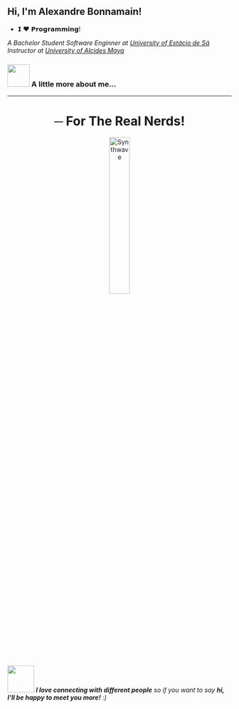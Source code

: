 <h2> Hi, I'm Alexandre Bonnamain!</h2>

- 𝗜 ❤️ 𝗣𝗿𝗼𝗴𝗿𝗮𝗺𝗺𝗶𝗻𝗴!

<p><em>A Bachelor Student Software Enginner at <a href="https://estacio.br/">University of Estácio de Sá</a></br>Instructor at <a href="https://alcidesmaya.edu.br/">University of Alcides Maya</a></em></p>



### <img src="https://media.giphy.com/media/VgCDAzcKvsR6OM0uWg/giphy.gif" width="50"> A little more about me...  


---
<h1 align="center">─ For The Real Nerds!</h1> 

<p align="center"><img src="https://i.imgur.com/38xbXZX.png" alt="Synthwave" width="30%"><p>
  
  
<img src="https://media.giphy.com/media/LnQjpWaON8nhr21vNW/giphy.gif" width="60"> <em><b>I love connecting with different people</b> so if you want to say <b>hi, I'll be happy to meet you more!</b> :)</em>
  
  
  
  

<!---
Bonnamain/Bonnamain is a ✨ special ✨ repository because its `README.md` (this file) appears on your GitHub profile.
You can click the Preview link to take a look at your changes.
--->

